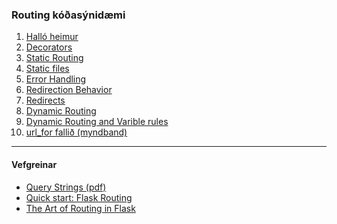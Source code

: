 ### Routing kóðasýnidæmi
1. [Halló heimur](halloheimur.md)
1. [Decorators](0_decorators.md)
1. [Static Routing](1_staticRoutes.py) 
1. [Static files](7_staticFiles.py)
1. [Error Handling](5_errorHandlingStatusCodes.py)
1. [Redirection Behavior](2_redirectionBehavior.py)
1. [Redirects](6_redirects.py)
1. [Dynamic Routing](3_dynamicRoutes.py)
1. [Dynamic Routing and Varible rules](4_dynamicRoutesVariableRules.py)
1. [url_for fallið (myndband)](https://www.youtube.com/watch?v=Ofy_jRHE3no&list=PLXmMXHVSvS-CoYS177-UvMAQYRfL3fBtX&index=18)

<!-- 
bæta við fleiri kóðasýnidæmum
- return string með multiple arguemnts, breytur, dictionary, https://pythonbasics.org/flask-tutorial-routes/
- {{ url_for('static', filename='style.css') }} # nota í template, búa til sýnidæmi þar sem þetta er sett í href 
-->

---

#### Vefgreinar 

- [Query Strings (pdf)](https://github.com/vefthroun/Namsefni/blob/main/1-HTTPS/QueryString_GETRequest_Routing.pdf)
- [Quick start: Flask Routing](https://flask.palletsprojects.com/en/2.2.x/quickstart/#routing)
- [The Art of Routing in Flask](https://hackersandslackers.com/flask-routes)
